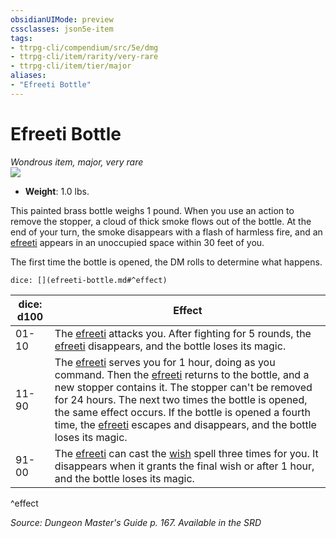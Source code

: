```yaml
---
obsidianUIMode: preview
cssclasses: json5e-item
tags:
- ttrpg-cli/compendium/src/5e/dmg
- ttrpg-cli/item/rarity/very-rare
- ttrpg-cli/item/tier/major
aliases: 
- "Efreeti Bottle"
---
```

# Efreeti Bottle
*Wondrous item, major, very rare*  
![](3-Mechanics/CLI/items/img/efreeti-bottle.webp#right)

- **Weight**: 1.0 lbs.

This painted brass bottle weighs 1 pound. When you use an action to remove the stopper, a cloud of thick smoke flows out of the bottle. At the end of your turn, the smoke disappears with a flash of harmless fire, and an [efreeti](3-Mechanics/CLI/bestiary/elemental/efreeti.md) appears in an unoccupied space within 30 feet of you.

The first time the bottle is opened, the DM rolls to determine what happens.

`dice: [](efreeti-bottle.md#^effect)`

| dice: d100 | Effect |
|------------|--------|
| 01-10 | The [efreeti](3-Mechanics/CLI/bestiary/elemental/efreeti.md) attacks you. After fighting for 5 rounds, the [efreeti](3-Mechanics/CLI/bestiary/elemental/efreeti.md) disappears, and the bottle loses its magic. |
| 11-90 | The [efreeti](3-Mechanics/CLI/bestiary/elemental/efreeti.md) serves you for 1 hour, doing as you command. Then the [efreeti](3-Mechanics/CLI/bestiary/elemental/efreeti.md) returns to the bottle, and a new stopper contains it. The stopper can't be removed for 24 hours. The next two times the bottle is opened, the same effect occurs. If the bottle is opened a fourth time, the [efreeti](3-Mechanics/CLI/bestiary/elemental/efreeti.md) escapes and disappears, and the bottle loses its magic. |
| 91-00 | The [efreeti](3-Mechanics/CLI/bestiary/elemental/efreeti.md) can cast the [wish](3-Mechanics/CLI/spells/wish.md) spell three times for you. It disappears when it grants the final wish or after 1 hour, and the bottle loses its magic. |
^effect

*Source: Dungeon Master's Guide p. 167. Available in the <span title='Systems Reference Document (5.1)'>SRD</span>*